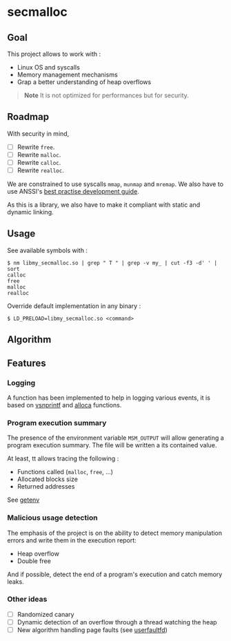 # secmalloc

## Goal

This project allows to work with :
* Linux OS and syscalls
* Memory management mechanisms
* Grap a better understanding of heap overflows

> **Note**
> It is not optimized for performances but for security.

## Roadmap

With security in mind,

- [ ] Rewrite `free`.
- [ ] Rewrite `malloc`.
- [ ] Rewrite `calloc`.
- [ ] Rewrite `realloc`.

We are constrained to use syscalls `mmap`, `munmap` and `mremap`. We also have to use ANSSI's [best practise development guide](https://cyber.gouv.fr/publications/regles-de-programmation-pour-le-developpement-securise-de-logiciels-en-langage-c).

As this is a library, we also have to make it compliant with static and dynamic linking.

## Usage

See available symbols with :

```shell
$ nm libmy_secmalloc.so | grep " T " | grep -v my_ | cut -f3 -d' ' | sort
calloc
free
malloc
realloc
```

Override default implementation in any binary :

```shell
$ LD_PRELOAD=libmy_secmalloc.so <command>
```

## Algorithm

## Features

### Logging

A function has been implemented to help in logging various events, it is based on [vsnprintf](https://cplusplus.com/reference/cstdio/vsnprintf/) and [alloca](https://man7.org/linux/man-pages/man3/alloca.3.html) functions.

### Program execution summary

The presence of the environment variable `MSM_OUTPUT` will allow generating a program execution summary. The file will be written a its contained value.

At least, tt allows tracing the following :
- Functions called (`malloc`, `free`, ...)
- Allocated blocks size
- Returned addresses

See [getenv](https://man7.org/linux/man-pages/man3/getenv.3.html)

### Malicious usage detection

The emphasis of the project is on the ability to detect memory manipulation errors and write them in the execution report:
- Heap overflow
- Double free

And if possible, detect the end of a program's execution and catch memory leaks.

### Other ideas

- [ ] Randomized canary
- [ ] Dynamic detection of an overflow through a thread watching the heap
- [ ] New algorithm handling page faults (see [userfaultfd](https://man7.org/linux/man-pages/man2/userfaultfd.2.html))

